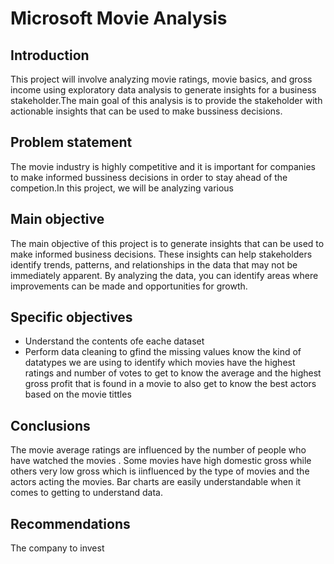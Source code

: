 # Microsoft Movie Analysis

## Introduction
This project will involve analyzing movie ratings, movie basics, and gross income using exploratory data analysis to generate insights for a business stakeholder.The main goal of this analysis is to provide the stakeholder with actionable insights that can be used to make bussiness decisions.


## Problem statement
The movie industry is highly competitive and it is important for companies to make informed bussiness decisions in order to stay ahead of the competion.In this project, we will be analyzing various 

## Main objective
The main objective of this project is to generate insights that can be used to make informed business decisions. These insights can help stakeholders identify trends, patterns, and relationships in the data that may not be immediately apparent. By analyzing the data, you can identify areas where improvements can be made and opportunities for growth.

## Specific objectives
- Understand the contents ofe eache dataset
- Perform data cleaning to gfind the missing values know the kind of datatypes we are using
to identify which movies have the highest ratings and number of votes
 to get to know the average and the highest gross profit that is found in a movie
to also get to know the best actors based on the movie tittles


## Conclusions
 The movie average ratings are influenced by the number of people who have watched the movies .
Some movies have high domestic gross while others very low gross which is iinfluenced by the type of movies and the actors acting the movies.
 Bar charts are easily understandable when it comes to getting to understand data.

## Recommendations
The company to invest 
